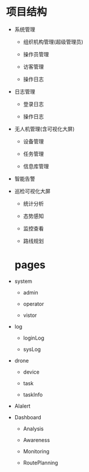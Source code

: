 # 项目结构

- 系统管理

  - 组织机构管理(超级管理员)

  - 操作员管理

  - 访客管理

  - 操作日志

- 日志管理

  - 登录日志

  - 操作日志

- 无人机管理(含可视化大屏)

  - 设备管理

  - 任务管理

  - 信息库管理

- 智能告警

- 巡检可视化大屏

  - 统计分析

  - 态势感知

  - 监控查看

  - 路线规划

  # pages

- system

  - admin

  - operator

  - vistor

- log

  - loginLog

  - sysLog

- drone

  - device

  - task

  - taskInfo

- AIalert

- Dashboard

  - Analysis

  - Awareness

  - Monitoring

  - RoutePlanning